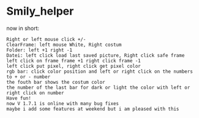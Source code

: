 # Smily_helper

now in short:

    Right or left mouse click +/-
    ClearFrame: left mouse White, Right costum
    Folder: left +1 right -1
    Datei: left click load last saved picture, Right click safe frame
    left click on frame frame +1 right click frame -1
    left click put pixel, right click get pixel color
    rgb bar: click color position and left or right click on the numbers to + or - number
    the fouth bar shows the costum color
    the number of the last bar for dark or light the color with left or right click on number
    Have fun!
    now V 1.7.1 is online with many bug fixes
    maybe i add some features at weekend but i am pleased with this
